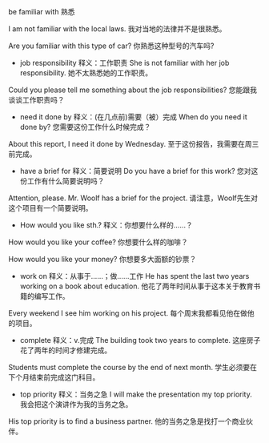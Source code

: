 be familiar with 熟悉

I am not familiar with the local laws.
我对当地的法律并不是很熟悉。

Are you familiar with this type of car?
你熟悉这种型号的汽车吗?

* job responsibility 释义：工作职责
She is not familiar with her job responsibility.
她不太熟悉她的工作职责。


Could you please tell me something about the job responsibilities?
您能跟我谈谈工作职责吗？

* need it done by 释义：(在几点前)需要（被）完成
When do you need it done by?
您需要这份工作什么时候完成？

About this report, I need it done by Wednesday.
至于这份报告，我需要在周三前完成。

* have a brief for 释义：简要说明
Do you have a brief for this work?
您对这份工作有什么简要说明吗？

Attention, please. Mr. Woolf has a brief for the project.
请注意，Woolf先生对这个项目有一个简要说明。

* How would you like sth.?
释义：你想要什么样的……？

How would you like your coffee?
你想要什么样的咖啡？

How would you like your money?
你想要多大面额的钞票？

* work on 释义：从事于……；做……工作
He has spent the last two years working on a book about education.
他花了两年时间从事于这本关于教育书籍的编写工作。

Every weekend I see him working on his project.
每个周末我都看见他在做他的项目。

* complete 释义：v.完成
The building took two years to complete.
这座房子花了两年的时间才修建完成。

Students must complete the course by the end of next month.
学生必须要在下个月结束前完成这门科目。

* top priority 释义：当务之急
I will make the presentation my top priority.
我会把这个演讲作为我的当务之急。

His top priority is to find a business partner.
他的当务之急是找打一个商业伙伴。

